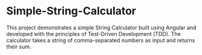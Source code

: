 # Simple-String-Calculator
This project demonstrates a simple String Calculator built using Angular and developed with the principles of Test-Driven Development (TDD). The calculator takes a string of comma-separated numbers as input and returns their sum.
